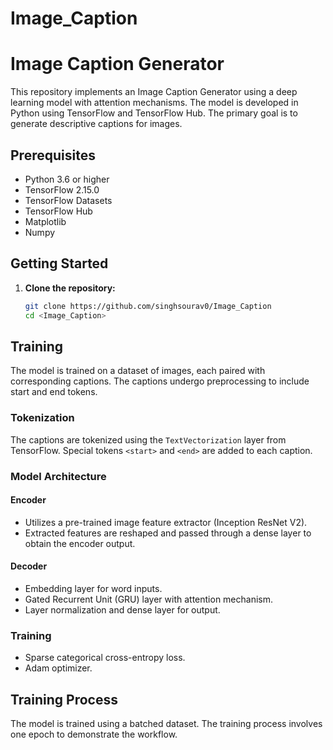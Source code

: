 # Image_Caption
# Image Caption Generator

This repository implements an Image Caption Generator using a deep learning model with attention mechanisms. The model is developed in Python using TensorFlow and TensorFlow Hub. The primary goal is to generate descriptive captions for images.

## Prerequisites

- Python 3.6 or higher
- TensorFlow 2.15.0
- TensorFlow Datasets
- TensorFlow Hub
- Matplotlib
- Numpy

## Getting Started

1. **Clone the repository:**

   ```bash
   git clone https://github.com/singhsourav0/Image_Caption
   cd <Image_Caption>
## Training

The model is trained on a dataset of images, each paired with corresponding captions. The captions undergo preprocessing to include start and end tokens.

### Tokenization

The captions are tokenized using the `TextVectorization` layer from TensorFlow. Special tokens `<start>` and `<end>` are added to each caption.

### Model Architecture

#### Encoder

- Utilizes a pre-trained image feature extractor (Inception ResNet V2).
- Extracted features are reshaped and passed through a dense layer to obtain the encoder output.

#### Decoder

- Embedding layer for word inputs.
- Gated Recurrent Unit (GRU) layer with attention mechanism.
- Layer normalization and dense layer for output.

### Training

- Sparse categorical cross-entropy loss.
- Adam optimizer.

## Training Process

The model is trained using a batched dataset. The training process involves one epoch to demonstrate the workflow.
